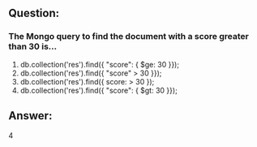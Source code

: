 ## Question:
### The Mongo query to find the document with a score greater than 30 is...

1. db.collection('res').find({ "score": { $ge: 30 }});
2. db.collection('res').find({ "score" > 30 }});
3. db.collection('res').find({ score: > 30 });
4. db.collection('res').find({ "score": { $gt: 30 }});

## Answer:
4
